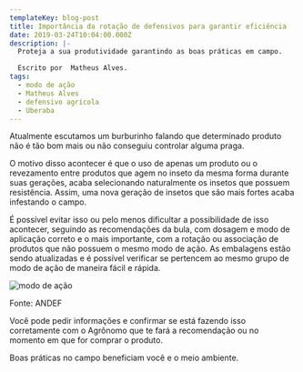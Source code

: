 ```yaml
---
templateKey: blog-post
title: Importância da rotação de defensivos para garantir eficiência
date: 2019-03-24T10:04:00.000Z
description: |-
  Proteja a sua produtividade garantindo as boas práticas em campo.

  Escrito por  Matheus Alves.
tags:
  - modo de ação
  - Matheus Alves
  - defensivo agrícola
  - Uberaba
---
```

Atualmente escutamos um burburinho falando que determinado produto não é tão bom mais ou não conseguiu controlar alguma praga. 

O motivo disso acontecer é que o uso de apenas um produto ou o revezamento entre produtos que agem no inseto da mesma forma durante suas gerações, acaba selecionando naturalmente os insetos que possuem resistência. Assim, uma nova geração de insetos que são mais fortes acaba infestando o campo. 

É possível evitar isso ou pelo menos dificultar a possibilidade de isso acontecer, seguindo as recomendações da bula, com dosagem e modo de aplicação correto e o mais importante, com a rotação ou associação de produtos que não possuem o mesmo modo de ação. As embalagens estão sendo atualizadas e é possível verificar se pertencem ao mesmo grupo de modo de ação de maneira fácil e rápida.

![modo de ação](/img/img-o-que-mudou.png)

Fonte: ANDEF

Você pode pedir informações e confirmar se está fazendo isso corretamente com o Agrônomo que te fará a recomendação ou no momento em que for comprar o produto.

Boas práticas no campo beneficiam você e o meio ambiente.
